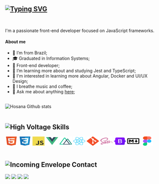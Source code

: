 <!-- <p align="center"><img width="200px" src="https://github.com/hosanabarcelos/hosanabarcelos/blob/master/images/my-readme-banner.svg" /></p> -->
<!-- <img src="https://raw.githubusercontent.com/Tarikul-Islam-Anik/Animated-Fluent-Emojis/master/Emojis/Smilies/Alien.png" alt="Alien" width="20" height="20" /> -->

## [![Typing SVG](https://readme-typing-svg.demolab.com?font=Montserrat&weight=500&size=14&duration=3000&pause=300&color=8D00DA&multiline=true&width=435&lines=Hello!+I'm+Hosana;I+work+with+software+development.+)](https://github.com/hosanabarcelos) 

<br />

I'm a passionate front-end developer focused on JavaScript frameworks. 

#### About me 

- 📍 I’m from Brazil;
- 🎓 Graduated in Information Systems;
- 💼 Front-end developer;
- 🌱 I’m learning more about and studying Jest and TypeScript;
- 🔎 I'm interested in learning more about Angular, Docker and UI/UX Design;
- 🖤 I breathe music and coffee;
- 💬 Ask me about anything [here](https://t.me/hsndev);

<div>
  
<br>  
<img width="420px" src="https://github-readme-stats.vercel.app/api?username=hosanabarcelos&show_icons=true&icon_color=000000&theme=nightowl&hide_border=true&text_color=F2F2F2&title_color=8D00DA&include_all_commits=true" alt="Hosana Github stats" /> 
<!-- <img width="420px" src="https://streak-stats.demolab.com?user=hosanabarcelos&theme=dark&hide_border=true&fire=8D00DA&sideNums=F2F2F2&sideLabels=FF007F&ring=8D00DA&currStreakNum=F2F2F2&currStreakLabel=FF007F&dates=F2F2F2&background=011627" alt="Hosana Github stats" /> -->

</div>

<br>

## <img src="https://raw.githubusercontent.com/Tarikul-Islam-Anik/Animated-Fluent-Emojis/master/Emojis/Travel%20and%20places/High%20Voltage.png" alt="High Voltage" width="25" height="25" /> Skills

<div>
  <img width="40" height="30" src="https://raw.githubusercontent.com/devicons/devicon/master/icons/html5/html5-original.svg" alt="html">
  <img width="40" height="30" src="https://raw.githubusercontent.com/devicons/devicon/master/icons/css3/css3-original.svg" alt="css">
  <img width="40" height="30" src="https://raw.githubusercontent.com/devicons/devicon/master/icons/javascript/javascript-original.svg" alt="javascript">
  <img width="40" height="30" src="https://raw.githubusercontent.com/devicons/devicon/master/icons/vuejs/vuejs-original.svg" alt="vuejs">
   <img width="40" height="30" src="https://raw.githubusercontent.com/devicons/devicon/master/icons/nuxtjs/nuxtjs-original.svg" alt="nuxtjs">
  <img width="40" height="30" src="https://raw.githubusercontent.com/devicons/devicon/master/icons/react/react-original.svg" alt="react">
   <img width="40" height="30" src="https://raw.githubusercontent.com/devicons/devicon/master/icons/git/git-original.svg" alt="git">
  <img width="40" height="30" src="https://raw.githubusercontent.com/devicons/devicon/master/icons/sass/sass-original.svg" alt="sass">
  <img width="40" height="30" src="https://raw.githubusercontent.com/devicons/devicon/master/icons/bootstrap/bootstrap-original.svg" alt="bootstrap">
  <img width="40" height="30" src="https://raw.githubusercontent.com/devicons/devicon/master/icons/markdown/markdown-original.svg" alt="markdown">
  <img width="40" height="30" src="https://raw.githubusercontent.com/devicons/devicon/master/icons/figma/figma-original.svg" alt="figma">
</div>

<br>

## <img src="https://raw.githubusercontent.com/Tarikul-Islam-Anik/Animated-Fluent-Emojis/master/Emojis/Objects/Incoming%20Envelope.png" alt="Incoming Envelope" width="25" height="25" /> Contact

<div> 
 <a href="https://www.linkedin.com/in/hosana-barcelos-8206731a1/" target="_blank"><img src="https://img.shields.io/badge/Linkedin-011627?style=for-the-badge&logo=linkedin&logoColor=0a66c2" /></a>
 <a href="mailto:hosanabarcelosdeveloper@gmail.com" target="_blank"><img src="https://img.shields.io/badge/Gmail-011627?style=for-the-badge&logo=gmail&logoColor=ea4f42" /></a>
 <a href="https://t.me/hsndev" target="_blank"><img src="https://img.shields.io/badge/Telegram-011627?style=for-the-badge&logo=telegram&logoColor=2481cc" /></a>
 <a href="https://www.behance.net/hosanabarcelos" target="_blank"><img src="https://img.shields.io/badge/Behance-011627?style=for-the-badge&logo=behance&logoColor=003ecb" /></a>
</div>

